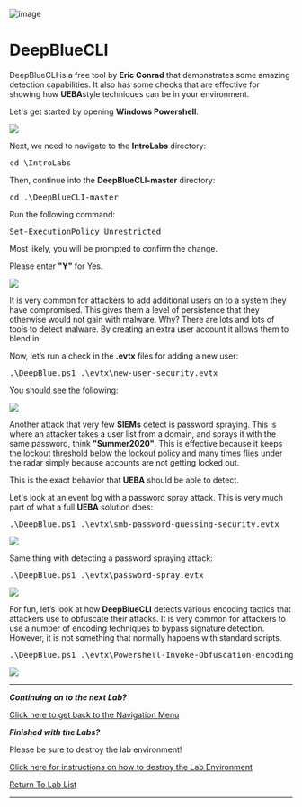 ![image](https://github.com/user-attachments/assets/068fae26-6e8f-402f-ad69-63a4e6a1f59e)

# DeepBlueCLI

DeepBlueCLI is a free tool by **Eric Conrad** that demonstrates some amazing detection capabilities.  It also has some checks that are effective for showing how **UEBA**style techniques can be in your environment. 

Let's get started by opening **Windows Powershell**.

![](attachments/OpeningPowershell.png)

Next, we need to navigate to the **IntroLabs** directory:

<pre>cd \IntroLabs</pre>

Then, continue into the **DeepBlueCLI-master** directory:

<pre>cd .\DeepBlueCLI-master</pre>

Run the following command:

<pre>Set-ExecutionPolicy Unrestricted</pre>

Most likely, you will be prompted to confirm the change.

Please enter **"Y"** for Yes.

![](attachments/deepblue_setexecutionpolicy.png)

It is very common for attackers to add additional users on to a system they have compromised.  This gives them a level of persistence that they otherwise would not gain with malware.  Why?  There are lots and lots of tools to detect malware.  By creating an extra user account it allows them to blend in.  

Now, let’s run a check in the **.evtx** files for adding a new user:

<pre>.\DeepBlue.ps1 .\evtx\new-user-security.evtx</pre>

You should see the following:

![](attachments/deepblue_newusersecurity.png)

Another attack that very few **SIEMs** detect is password spraying.  This is where an attacker takes a user list from a domain, and sprays it with the same password, think **"Summer2020"**.  This is effective because it keeps the lockout threshold below the lockout policy and many times flies under the radar simply because accounts are not getting locked out. 

This is the exact behavior that **UEBA** should be able to detect.

Let's look at an event log with a password spray attack.  This is very much part of what a full **UEBA** solution does:

<pre>.\DeepBlue.ps1 .\evtx\smb-password-guessing-security.evtx</pre>

![](attachments/deepblue_passwordguessing.png)

Same thing with detecting a password spraying attack:

<pre>.\DeepBlue.ps1 .\evtx\password-spray.evtx</pre>

![](attachments/deepblue_passwordspray.png)

For fun, let’s look at how **DeepBlueCLI** detects various encoding tactics that attackers use to obfuscate their attacks.  It is very common for attackers to use a number of encoding techniques to bypass signature detection.  However, it is not something that normally happens with standard scripts.

<pre>.\DeepBlue.ps1 .\evtx\Powershell-Invoke-Obfuscation-encoding-menu.evtx</pre>

![](attachments/deepblue_powershell-invokeobfuscation.png)

***
***Continuing on to the next Lab?***

[Click here to get back to the Navigation Menu](/IntroClassFiles/navigation.md)

***Finished with the Labs?***


Please be sure to destroy the lab environment!

[Click here for instructions on how to destroy the Lab Environment](/IntroClassFiles/Tools/IntroClass/LabDestruction/labdestruction.md)

[Return To Lab List](https://github.com/strandjs/IntroLabs/blob/master/IntroClassFiles/navigation.md)

---
